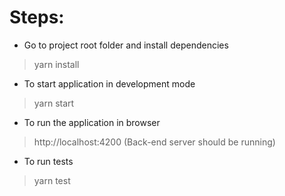 # Steps:
* Go to project root folder and install dependencies
> yarn install
* To start application in development mode
> yarn start
* To run the application in browser
> http://localhost:4200 (Back-end server should be running)
* To run tests
> yarn test
